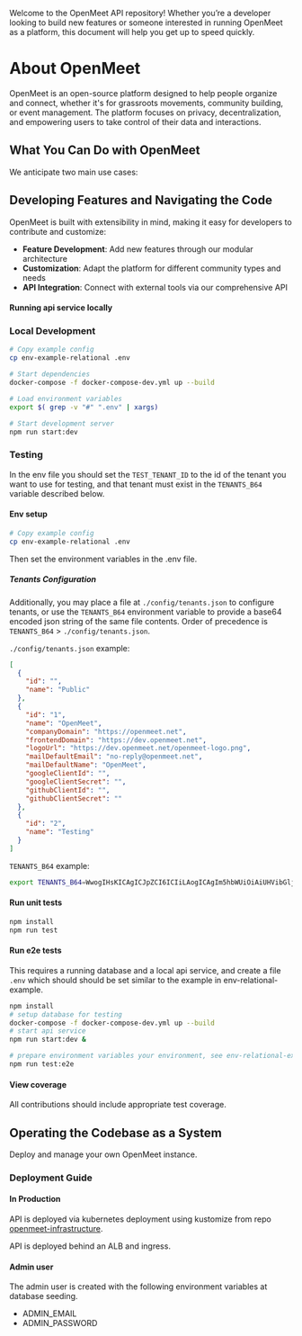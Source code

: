 Welcome to the OpenMeet API repository! Whether you’re a developer looking to build new features or someone interested in running OpenMeet as a platform, this document will help you get up to speed quickly.

# About OpenMeet

OpenMeet is an open-source platform designed to help people organize and connect, whether it's for grassroots movements, community building, or event management. The platform 
focuses on privacy, decentralization, and empowering users to take control of their data and interactions.

## What You Can Do with OpenMeet

We anticipate two main use cases:
## Developing Features and Navigating the Code

OpenMeet is built with extensibility in mind, making it easy for developers to contribute and customize:

- **Feature Development**: Add new features through our modular architecture
- **Customization**: Adapt the platform for different community types and needs
- **API Integration**: Connect with external tools via our comprehensive API

#### Running api service locally

### Local Development

```bash
# Copy example config
cp env-example-relational .env

# Start dependencies
docker-compose -f docker-compose-dev.yml up --build

# Load environment variables
export $( grep -v "#" ".env" | xargs)

# Start development server
npm run start:dev
```

### Testing

In the env file you should set the `TEST_TENANT_ID` to the id of the tenant you want to use for testing, and that tenant must exist in the `TENANTS_B64` variable described below.

#### Env setup

```bash
# Copy example config
cp env-example-relational .env
```

Then set the environment variables in the .env file.

##### Tenants Configuration

Additionally, you may place a file  at `./config/tenants.json` to configure tenants, or use the `TENANTS_B64` environment variable to provide a base64 encoded json string of the same file contents.  Order of precedence is `TENANTS_B64` > `./config/tenants.json`.

`./config/tenants.json` example:
```json
[
  {
    "id": "",
    "name": "Public"
  },
  {
    "id": "1",
    "name": "OpenMeet",
    "companyDomain": "https://openmeet.net",
    "frontendDomain": "https://dev.openmeet.net",
    "logoUrl": "https://dev.openmeet.net/openmeet-logo.png",
    "mailDefaultEmail": "no-reply@openmeet.net",
    "mailDefaultName": "OpenMeet",
    "googleClientId": "",
    "googleClientSecret": "",
    "githubClientId": "",
    "githubClientSecret": ""
  },
  {
    "id": "2",
    "name": "Testing"
  }
]
```

`TENANTS_B64` example:
```bash
export TENANTS_B64=WwogIHsKICAgICJpZCI6ICIiLAogICAgIm5hbWUiOiAiUHVibGljIgogIH0sCiAgewogICAgImlkIjogIjEiLAogICAgIm5hbWUiOiAiT3Blbk1lZXQiCiAgfSwKICB7CiAgICAiaWQiOiAidGVzdGluZyIsCiAgICAibmFtZSI6ICJUZXN0aW5nIgogIH0KXQ==
```

#### Run unit tests

``` bash
npm install
npm run test
```

#### Run e2e tests

This requires a running database and a local api service, and create a file `.env` which should should be set similar to the example in env-relational-example.

``` bash
npm install
# setup database for testing
docker-compose -f docker-compose-dev.yml up --build
# start api service
npm run start:dev &

# prepare environment variables your environment, see env-relational-example
npm run test:e2e
```

#### View coverage

All contributions should include appropriate test coverage.

## Operating the Codebase as a System

Deploy and manage your own OpenMeet instance.

### Deployment Guide

#### In Production

API is deployed via kubernetes deployment using kustomize from repo [openmeet-infrastructure](https://github.com/OpenMeet-Team/openmeet-infrastructure/tree/main/k8s/api).

API is deployed behind an ALB and ingress.

#### Admin user

The admin user is created with the following environment variables at database seeding.

- ADMIN_EMAIL
- ADMIN_PASSWORD


